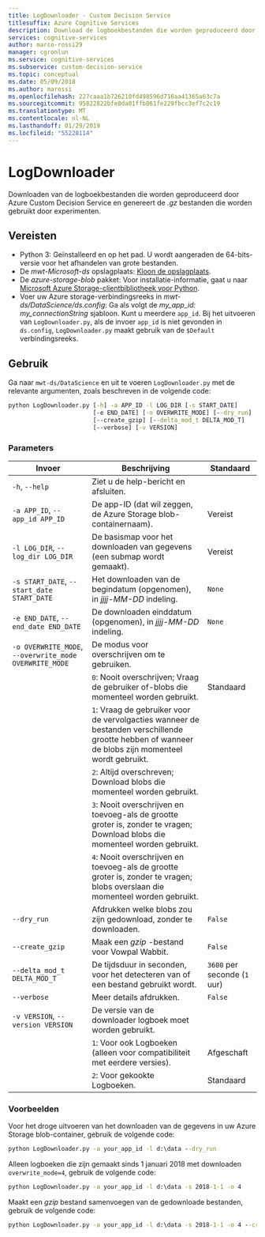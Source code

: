 ```yaml
---
title: LogDownloader - Custom Decision Service
titlesuffix: Azure Cognitive Services
description: Download de logboekbestanden die worden geproduceerd door Azure Custom Decision Service.
services: cognitive-services
author: marco-rossi29
manager: cgronlun
ms.service: cognitive-services
ms.subservice: custom-decision-service
ms.topic: conceptual
ms.date: 05/09/2018
ms.author: marossi
ms.openlocfilehash: 227caaa1b726210fd498596d716aa41365a63c7a
ms.sourcegitcommit: 95822822bfe8da01ffb061fe229fbcc3ef7c2c19
ms.translationtype: MT
ms.contentlocale: nl-NL
ms.lasthandoff: 01/29/2019
ms.locfileid: "55228114"
---
```

# <a name="logdownloader"></a>LogDownloader

Downloaden van de logboekbestanden die worden geproduceerd door Azure Custom Decision Service en genereert de *.gz* bestanden die worden gebruikt door experimenten.

## <a name="prerequisites"></a>Vereisten

- Python 3: Geïnstalleerd en op het pad. U wordt aangeraden de 64-bits-versie voor het afhandelen van grote bestanden.
- De *mwt-Microsoft-ds* opslagplaats: [Kloon de opslagplaats](https://github.com/Microsoft/mwt-ds).
- De *azure-storage-blob* pakket: Voor installatie-informatie, gaat u naar [Microsoft Azure Storage-clientbibliotheek voor Python](https://github.com/Azure/azure-storage-python#option-1-via-pypi).
- Voer uw Azure storage-verbindingsreeks in *mwt-ds/DataScience/ds.config*: Ga als volgt de *my_app_id: my_connectionString* sjabloon. Kunt u meerdere `app_id`. Bij het uitvoeren van `LogDownloader.py`, als de invoer `app_id` is niet gevonden in `ds.config`, `LogDownloader.py` maakt gebruik van de `$Default` verbindingsreeks.

## <a name="usage"></a>Gebruik

Ga naar `mwt-ds/DataScience` en uit te voeren `LogDownloader.py` met de relevante argumenten, zoals beschreven in de volgende code:

```cmd
python LogDownloader.py [-h] -a APP_ID -l LOG_DIR [-s START_DATE]
                        [-e END_DATE] [-o OVERWRITE_MODE] [--dry_run]
                        [--create_gzip] [--delta_mod_t DELTA_MOD_T]
                        [--verbose] [-v VERSION]
```

### <a name="parameters"></a>Parameters

| Invoer | Beschrijving | Standaard |
| --- | --- | --- |
| `-h`, `--help` | Ziet u de help-bericht en afsluiten. | |
| `-a APP_ID`, `--app_id APP_ID` | De app-ID (dat wil zeggen, de Azure Storage blob-containernaam). | Vereist |
| `-l LOG_DIR`, `--log_dir LOG_DIR` | De basismap voor het downloaden van gegevens (een submap wordt gemaakt).  | Vereist |
| `-s START_DATE`, `--start_date START_DATE` | Het downloaden van de begindatum (opgenomen), in *jjjj-MM-DD* indeling. | `None` |
| `-e END_DATE`, `--end_date END_DATE` | De downloaden einddatum (opgenomen), in *jjjj-MM-DD* indeling. | `None` |
| `-o OVERWRITE_MODE`, `--overwrite_mode OVERWRITE_MODE` | De modus voor overschrijven om te gebruiken. | |
| | `0`: Nooit overschrijven; Vraag de gebruiker of-blobs die momenteel worden gebruikt. | Standaard | |
| | `1`: Vraag de gebruiker voor de vervolgacties wanneer de bestanden verschillende grootte hebben of wanneer de blobs zijn momenteel wordt gebruikt. | |
| | `2`: Altijd overschreven; Download blobs die momenteel worden gebruikt. | |
| | `3`: Nooit overschrijven en toevoeg-als de grootte groter is, zonder te vragen; Download blobs die momenteel worden gebruikt. | |
| | `4`: Nooit overschrijven en toevoeg-als de grootte groter is, zonder te vragen; blobs overslaan die momenteel worden gebruikt. | |
| `--dry_run` | Afdrukken welke blobs zou zijn gedownload, zonder te downloaden. | `False` |
| `--create_gzip` | Maak een *gzip* -bestand voor Vowpal Wabbit. | `False` |
| `--delta_mod_t DELTA_MOD_T` | De tijdsduur in seconden, voor het detecteren van of een bestand gebruikt wordt. | `3600` per seconde (`1` uur) |
| `--verbose` | Meer details afdrukken. | `False` |
| `-v VERSION`, `--version VERSION` | De versie van de downloader logboek moet worden gebruikt. | |
| | `1`: Voor ook Logboeken (alleen voor compatibiliteit met eerdere versies). | Afgeschaft |
| | `2`: Voor gekookte Logboeken. | Standaard |

### <a name="examples"></a>Voorbeelden

Voor het droge uitvoeren van het downloaden van de gegevens in uw Azure Storage blob-container, gebruik de volgende code:
```cmd
python LogDownloader.py -a your_app_id -l d:\data --dry_run
```

Alleen logboeken die zijn gemaakt sinds 1 januari 2018 met downloaden `overwrite_mode=4`, gebruik de volgende code:
```cmd
python LogDownloader.py -a your_app_id -l d:\data -s 2018-1-1 -o 4
```

Maakt een *gzip* bestand samenvoegen van de gedownloade bestanden, gebruik de volgende code:
```cmd
python LogDownloader.py -a your_app_id -l d:\data -s 2018-1-1 -o 4 --create_gzip
```
